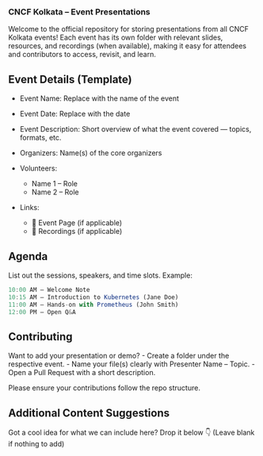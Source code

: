 ### CNCF Kolkata – Event Presentations

Welcome to the official repository for storing presentations from all CNCF Kolkata events!
Each event has its own folder with relevant slides, resources, and recordings (when available), making it easy for attendees and contributors to access, revisit, and learn.

## Event Details (Template)

- Event Name: Replace with the name of the event
- Event Date: Replace with the date
- Event Description: Short overview of what the event covered — topics, formats, etc.
- Organizers: Name(s) of the core organizers
- Volunteers:
	- Name 1 – Role
	- Name 2 – Role

- Links:
	- 🔗 Event Page (if applicable)
	- 🎥 Recordings (if applicable)

## Agenda

List out the sessions, speakers, and time slots.
Example:

```javascript I'm A tab
10:00 AM – Welcome Note  
10:15 AM – Introduction to Kubernetes (Jane Doe)  
11:00 AM – Hands-on with Prometheus (John Smith)  
12:00 PM – Open Q&A  
```

## Contributing

Want to add your presentation or demo?
	- Create a folder under the respective event.
	- Name your file(s) clearly with Presenter Name – Topic.
	- Open a Pull Request with a short description.

Please ensure your contributions follow the repo structure.

## Additional Content Suggestions

Got a cool idea for what we can include here? Drop it below 👇
(Leave blank if nothing to add)
